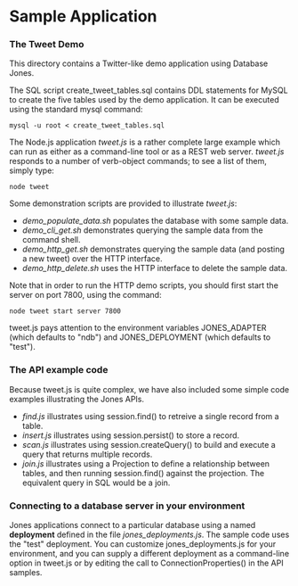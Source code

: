 # Sample Application

### The Tweet Demo

This directory contains a Twitter-like demo application using
Database Jones.

The SQL script create_tweet_tables.sql contains DDL statements for MySQL
to create the five tables used by the demo application.  It can be executed
using the standard mysql command:

    mysql -u root < create_tweet_tables.sql

The Node.js application *tweet.js* is a rather complete large example which
can run as either as a command-line tool or as a REST web server.  *tweet.js*
responds to a number of verb-object commands; to see a list of them, simply
type:

    node tweet

Some demonstration scripts are provided to illustrate *tweet.js*:
- *demo_populate_data.sh* populates the database with some sample data.
- *demo_cli_get.sh* demonstrates querying the sample data from the command shell.
- *demo_http_get.sh* demonstrates querying the sample data (and posting a new
tweet) over the HTTP interface.
- *demo_http_delete.sh* uses the HTTP interface to delete the sample data.

Note that in order to run the HTTP demo scripts, you should first start the
server on port 7800, using the command:

    node tweet start server 7800

tweet.js pays attention to the environment variables JONES_ADAPTER (which 
defaults to "ndb") and JONES_DEPLOYMENT (which defaults to "test").

### The API example code

Because tweet.js is quite complex, we have also included some simple
code examples illustrating the Jones APIs.

- *find.js* illustrates using session.find() to retreive a single record from a
table.
- *insert.js* illustrates using session.persist() to store a record.
- *scan.js* illustrates using session.createQuery() to build and execute a query
that returns multiple records.
- *join.js* illustrates using a Projection to define a relationship between
tables, and then running session.find() against the projection.  The equivalent
query in SQL would be a join.


### Connecting to a database server in your environment

Jones applications connect to a particular database using a
named **deployment** defined in the file *jones_deployments.js*.  The sample
code uses the "test" deployment. You can customize jones_deployments.js for
your environment, and you can supply a different deployment as a command-line
option in tweet.js or by editing the call to ConnectionProperties() in the
API samples.


